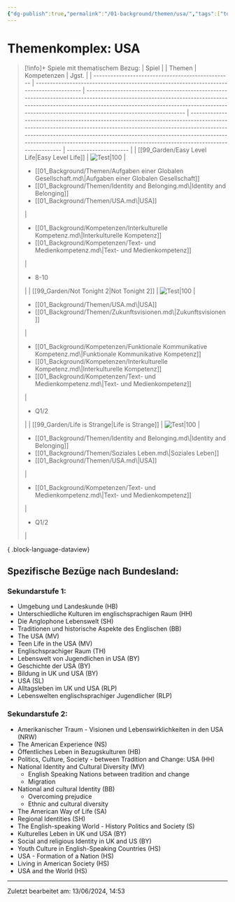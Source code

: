 ```yaml
---
{"dg-publish":true,"permalink":"/01-background/themen/usa/","tags":["topic"],"noteIcon":"1"}
---
```


# Themenkomplex: USA
>[!info]+ Spiele mit thematischem Bezug:
> | Spiel                                             |                                                                                          | Themen                                                                                                                                                                                                                                                      | Kompetenzen                                                                                                                                                                                                                                                                                                                | Jgst.                  |
> | ------------------------------------------------- | ---------------------------------------------------------------------------------------- | ----------------------------------------------------------------------------------------------------------------------------------------------------------------------------------------------------------------------------------------------------------- | -------------------------------------------------------------------------------------------------------------------------------------------------------------------------------------------------------------------------------------------------------------------------------------------------------------------------- | ---------------------- |
> | [[99_Garden/Easy Level Life\|Easy Level Life]] | ![Test\|100](https://img.itch.zone/aW1hZ2UvNzU0NDYvMzQ5NjA5LmdpZg==/794x1000/2QcqJx.gif) | <ul><li>[[01_Background/Themen/Aufgaben einer Globalen Gesellschaft.md\\|Aufgaben einer Globalen Gesellschaft]]</li><li>[[01_Background/Themen/Identity and Belonging.md\\|Identity and Belonging]]</li><li>[[01_Background/Themen/USA.md\\|USA]]</li></ul> | <ul><li>[[01_Background/Kompetenzen/Interkulturelle Kompetenz.md\\|Interkulturelle Kompetenz]]</li><li>[[01_Background/Kompetenzen/Text- und Medienkompetenz.md\\|Text- und Medienkompetenz]]</li></ul>                                                                                                                    | <ul><li>8-10</li></ul> |
> | [[99_Garden/Not Tonight 2\|Not Tonight 2]]     | ![Test\|100](https://images.igdb.com/igdb/image/upload/t_cover_big/co3t2f.webp)          | <ul><li>[[01_Background/Themen/USA.md\\|USA]]</li><li>[[01_Background/Themen/Zukunftsvisionen.md\\|Zukunftsvisionen]]</li></ul>                                                                                                                             | <ul><li>[[01_Background/Kompetenzen/Funktionale Kommunikative Kompetenz.md\\|Funktionale Kommunikative Kompetenz]]</li><li>[[01_Background/Kompetenzen/Interkulturelle Kompetenz.md\\|Interkulturelle Kompetenz]]</li><li>[[01_Background/Kompetenzen/Text- und Medienkompetenz.md\\|Text- und Medienkompetenz]]</li></ul> | <ul><li>Q1/2</li></ul> |
> | [[99_Garden/Life is Strange\|Life is Strange]] | ![Test\|100](https://images.igdb.com/igdb/image/upload/t_cover_big/co1r8e.webp)          | <ul><li>[[01_Background/Themen/Identity and Belonging.md\\|Identity and Belonging]]</li><li>[[01_Background/Themen/Soziales Leben.md\\|Soziales Leben]]</li><li>[[01_Background/Themen/USA.md\\|USA]]</li></ul>                                             | <ul><li>[[01_Background/Kompetenzen/Text- und Medienkompetenz.md\\|Text- und Medienkompetenz]]</li></ul>                                                                                                                                                                                                                   | <ul><li>Q1/2</li></ul> |
> 
{ .block-language-dataview}
## Spezifische Bezüge nach Bundesland:
### Sekundarstufe 1:
- Umgebung und Landeskunde (HB)
- Unterschiedliche Kulturen im englischsprachigen Raum (HH)
- Die Anglophone Lebenswelt (SH)
- Traditionen und historische Aspekte des Englischen (BB)
- The USA (MV)
- Teen Life in the USA (MV) 
- Englischsprachiger Raum (TH)
- Lebenswelt von Jugendlichen in USA (BY)
- Geschichte der USA  (BY)
- Bildung in UK und USA (BY)
- USA (SL)
- Alltagsleben im UK und USA (RLP)
- Lebenswelten englischsprachiger Jugendlicher (RLP)

### Sekundarstufe 2:
- Amerikanischer Traum - Visionen und Lebenswirklichkeiten in den USA (NRW)
- The American Experience (NS)
- Öffentliches Leben in Bezugskulturen (HB)
- Politics, Culture, Society - between Tradition and Change: USA (HH)
- National Identity and Cultural Diversity (MV)
	- English Speaking Nations between tradition and change
	- Migration
- National and cultural Identity (BB)
	- Overcoming prejudice
	- Ethnic and cultural diversity
- The American Way of Life (SA)
- Regional Identities (SH)
- The English-speaking World - History Politics and Society (S)
- Kulturelles Leben in UK und USA (BY)
- Social and religious Identity in UK and US (BY)
- Youth Culture in English-Speaking Countries (HS)
- USA - Formation of a Nation (HS)
- Living in American Society (HS)
- USA and the World (HS)
---
Zuletzt bearbeitet am: 13/06/2024, 14:53